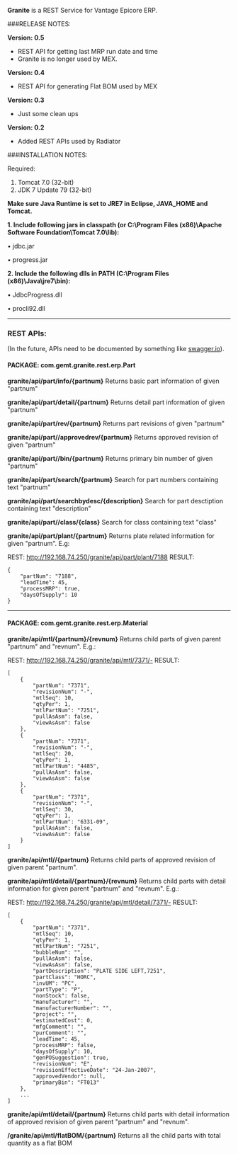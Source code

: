 **Granite** is a REST Service for Vantage Epicore ERP.


###RELEASE NOTES:

**Version: 0.5**
- REST API for getting last MRP run date and time
- Granite is no longer used by MEX. 

**Version: 0.4**
- REST API for generating Flat BOM used by MEX

**Version: 0.3**
- Just some clean ups

**Version: 0.2**
- Added REST APIs used by Radiator


###INSTALLATION NOTES:

Required:

1. Tomcat 7.0 (32-bit)
2. JDK 7 Update 79 (32-bit) 

**Make sure Java Runtime is set to JRE7 in Eclipse, JAVA_HOME and Tomcat.**

**1. Include following jars in classpath (or C:\Program Files (x86)\Apache Software Foundation\Tomcat 7.0\lib):**

•	jdbc.jar

•	progress.jar

**2. Include the following dlls in PATH (C:\Program Files (x86)\Java\jre7\bin):**

•	JdbcProgress.dll

•	procli92.dll

* * *

### REST APIs:
(In the future, APIs need to be documented by something like [swagger.io](http://swagger.io/)).

#### PACKAGE: com.gemt.granite.rest.erp.Part

**granite/api/part/info/{partnum}**
Returns basic part information of given "partnum"

**granite/api/part/detail/{partnum}**
Returns detail part information of given "partnum"

**granite/api/part/rev/{partnum}**
Returns part revisions of given "partnum"

**granite/api/part//approvedrev/{partnum}**
Returns approved revision of given "partnum"

**granite/api/part//bin/{partnum}**
Returns primary bin number of given "partnum"

**granite/api/part/search/{partnum}**
Search for part numbers containing text "partnum"

**granite/api/part/searchbydesc/{description}**
Search for part desctiption containing text "description"

**granite/api/part//class/{class}**
Search for class containing text "class"


**granite/api/part/plant/{partnum}**
Returns plate related information for given "partnum". E.g:



REST: http://192.168.74.250/granite/api/part/plant/7188
RESULT:
```
{
	"partNum": "7188",
	"leadTime": 45,
	"processMRP": true,
	"daysOfSupply": 10
}
```
---

#### PACKAGE: com.gemt.granite.rest.erp.Material

**granite/api/mtl/{partnum}/{revnum}**
Returns child parts of given parent "partnum" and "revnum". E.g.:

REST: http://192.168.74.250/granite/api/mtl/7371/-
RESULT:
```
[
	{
		"partNum": "7371",
		"revisionNum": "-",
		"mtlSeq": 10,
		"qtyPer": 1,
		"mtlPartNum": "7251",
		"pullAsAsm": false,
		"viewAsAsm": false
	},
	{
		"partNum": "7371",
		"revisionNum": "-",
		"mtlSeq": 20,
		"qtyPer": 1,
		"mtlPartNum": "4485",
		"pullAsAsm": false,
		"viewAsAsm": false
	},
	{
		"partNum": "7371",
		"revisionNum": "-",
		"mtlSeq": 30,
		"qtyPer": 1,
		"mtlPartNum": "6331-09",
		"pullAsAsm": false,
		"viewAsAsm": false
	}
]
```

**granite/api/mtl//{partnum}**
Returns child parts of approved revision of given parent "partnum".

**granite/api/mtl/detail/{partnum}/{revnum}**
Returns child parts with detail information for given parent "partnum" and "revnum". E.g.:

REST: http://192.168.74.250/granite/api/mtl/detail/7371/-
RESULT:
```
[
	{
		"partNum": "7371",
		"mtlSeq": 10,
		"qtyPer": 1,
		"mtlPartNum": "7251",
		"bubbleNum": "",
		"pullAsAsm": false,
		"viewAsAsm": false,
		"partDescription": "PLATE SIDE LEFT,7251",
		"partClass": "HORC",
		"invUM": "PC",
		"partType": "P",
		"nonStock": false,
		"manufacturer": "",
		"manufacturerNumber": "",
		"project": "",
		"estimatedCost": 0,
		"mfgComment": "",
		"purComment": "",
		"leadTime": 45,
		"processMRP": false,
		"daysOfSupply": 10,
		"genPOSuggestion": true,
		"revisionNum": "E",
		"revisionEffectiveDate": "24-Jan-2007",
		"approvedVendor": null,
		"primaryBin": "FT013"
	},
	...
]
```

**granite/api/mtl/detail/{partnum}**
Returns child parts with detail information of approved revision of given parent "partnum" and "revnum".

**/granite/api/mtl/flatBOM/{partnum}**
Returns all the child parts with total quantity as a flat BOM
